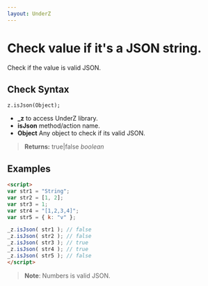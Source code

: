 ```yaml
---
layout: UnderZ
---
```

# Check value if it's a JSON string.
Check if the value is valid JSON.


## Check Syntax
```z.isJson(Object);```

* **_z** to access UnderZ library.
* **isJson** method/action name.
* **Object** Any object to check if its valid JSON.

> **Returns:** true|false _boolean_



## Examples

```html
<script>
var str1 = "String";
var str2 = [1, 2];
var str3 = 1;
var str4 = "[1,2,3,4]";
var str5 = { k: "v" };

_z.isJson( str1 ); // false
_z.isJson( str2 ); // false
_z.isJson( str3 ); // true
_z.isJson( str4 ); // true
_z.isJson( str5 ); // false
</script>

```

> **Note**: Numbers is valid JSON.

